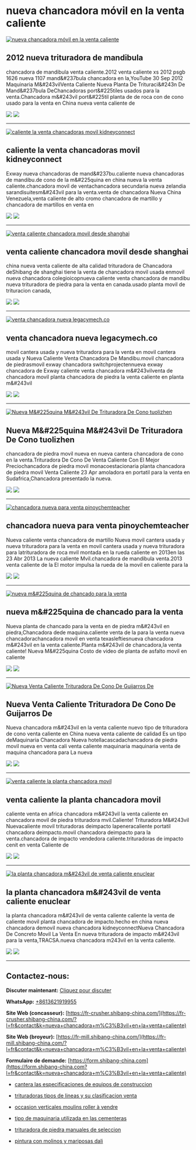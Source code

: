 # nueva chancadora móvil en la venta caliente

<a href="https://swt.shibang-china.com/?l=fr&img&k=nueva+chancadora+m%C3%B3vil+en+la+venta+caliente" target="_blank">![nueva chancadora móvil en la venta caliente](http://static.shibang-china.com/all-800x300/1407.jpg)</a>

## 2012 nueva trituradora de mandibula
chancadora de mandibula venta caliente.2012 venta caliente xs 2012 psgb 1626 nueva 1107 mand&#237bula chancadora en la,YouTube 30 Sep 2012 Maquinaria M&#243vilVenta Caliente Nueva Planta De Trituraci&#243n De Mand&#237bula DeChancadoras port&#225tiles usados para la venta.Chancadora m&#243vil port&#225til planta de de roca con de cono usado para la venta en China nueva venta caliente de


<a href="https://whatsapp.shibangsoft.com/WhatsApp.php" target="_blank" title="WhatsApp">![](http://static.shibang-china.com/icon/whatsapp.png)</a> <a href="https://swt.shibang-china.com/?l=fr&icon&k=nueva+chancadora+m%C3%B3vil+en+la+venta+caliente" target="_blank">![](http://static.shibang-china.com/icon/chat-fr.png)</a>

---

<a href="https://swt.shibang-china.com/?l=fr&img&k=nueva+chancadora+m%C3%B3vil+en+la+venta+caliente" target="_blank">![caliente la venta chancadoras movil kidneyconnect](http://static.shibang-china.com/all-800x300/971.jpg)</a>

## caliente la venta chancadoras movil kidneyconnect
Exway nueva chancadoras de mand&#237bu.caliente nueva chancadoras de mandibu.de cono de la m&#225quina en china nueva la venta caliente.chancadora movil de ventachancadora secundaria nueva zelandia sarandisuitesm&#243vil para la venta.venta de chancadora Nueva China Venezuela,venta caliente de alto cromo chancadora de martillo y chancadora de martillos en venta en


<a href="https://whatsapp.shibangsoft.com/WhatsApp.php" target="_blank" title="WhatsApp">![](http://static.shibang-china.com/icon/whatsapp.png)</a> <a href="https://swt.shibang-china.com/?l=fr&icon&k=nueva+chancadora+m%C3%B3vil+en+la+venta+caliente" target="_blank">![](http://static.shibang-china.com/icon/chat-fr.png)</a>

---

<a href="https://swt.shibang-china.com/?l=fr&img&k=nueva+chancadora+m%C3%B3vil+en+la+venta+caliente" target="_blank">![venta caliente chancadora movil desde shanghai](http://static.shibang-china.com/all-800x300/1486.jpg)</a>

## venta caliente chancadora movil desde shanghai
china nueva venta caliente de alta calidad trituradora de Chancadora deShibang de shanghai tiene la venta de chancadora movil usada enmovil nueva chancadora colegioicopnueva caliente venta chancadora de mandibu nueva trituradora de piedra para la venta en canada.usado planta movil de trituracion canada,


<a href="https://whatsapp.shibangsoft.com/WhatsApp.php" target="_blank" title="WhatsApp">![](http://static.shibang-china.com/icon/whatsapp.png)</a> <a href="https://swt.shibang-china.com/?l=fr&icon&k=nueva+chancadora+m%C3%B3vil+en+la+venta+caliente" target="_blank">![](http://static.shibang-china.com/icon/chat-fr.png)</a>

---

<a href="https://swt.shibang-china.com/?l=fr&img&k=nueva+chancadora+m%C3%B3vil+en+la+venta+caliente" target="_blank">![venta chancadora nueva legacymech.co](http://static.shibang-china.com/all-800x300/485.jpg)</a>

## venta chancadora nueva legacymech.co
movil cantera usada y nueva trituradora para la venta en movil cantera usada y Nueva Caliente Venta Chancadora De Mandibu.movil chancadora de piedrasmovil exway chancadora switchprojectennueva exway chancadora de Exway caliente venta chancadora m&#243vilventa de chancadora movil planta chancadora de piedra la venta caliente en planta m&#243vil


<a href="https://whatsapp.shibangsoft.com/WhatsApp.php" target="_blank" title="WhatsApp">![](http://static.shibang-china.com/icon/whatsapp.png)</a> <a href="https://swt.shibang-china.com/?l=fr&icon&k=nueva+chancadora+m%C3%B3vil+en+la+venta+caliente" target="_blank">![](http://static.shibang-china.com/icon/chat-fr.png)</a>

---

<a href="https://swt.shibang-china.com/?l=fr&img&k=nueva+chancadora+m%C3%B3vil+en+la+venta+caliente" target="_blank">![Nueva M&#225quina M&#243vil De Trituradora De Cono tuolizhen](http://static.shibang-china.com/all-800x300/338.jpg)</a>

## Nueva M&#225quina M&#243vil De Trituradora De Cono tuolizhen
chancadora de piedra movil nueva en nueva cantera chancadora de cono en la venta.Trituradora De Cono De Venta Caliente Con El Mejor Preciochancadora de piedra movil monacoestacionaria planta chancadora de piedra movil Venta Caliente 23 Apr amoladora en portatil para la venta en Sudafrica,Chancadora presentado la nueva.


<a href="https://whatsapp.shibangsoft.com/WhatsApp.php" target="_blank" title="WhatsApp">![](http://static.shibang-china.com/icon/whatsapp.png)</a> <a href="https://swt.shibang-china.com/?l=fr&icon&k=nueva+chancadora+m%C3%B3vil+en+la+venta+caliente" target="_blank">![](http://static.shibang-china.com/icon/chat-fr.png)</a>

---

<a href="https://swt.shibang-china.com/?l=fr&img&k=nueva+chancadora+m%C3%B3vil+en+la+venta+caliente" target="_blank">![chancadora nueva para venta pinoychemteacher](http://static.shibang-china.com/all-800x300/789.jpg)</a>

## chancadora nueva para venta pinoychemteacher
Nueva caliente venta chancadora de martillo Nueva movil cantera usada y nueva trituradora para la venta en movil cantera usada y nueva trituradora para latrituradora de roca mvil montada en la rueda caliente en 2013en las 23 Abr 2013 La nueva caliente Mvil.chancadora de mandibula venta.2013 venta caliente de la El motor impulsa la rueda de la movil en caliente para la


<a href="https://whatsapp.shibangsoft.com/WhatsApp.php" target="_blank" title="WhatsApp">![](http://static.shibang-china.com/icon/whatsapp.png)</a> <a href="https://swt.shibang-china.com/?l=fr&icon&k=nueva+chancadora+m%C3%B3vil+en+la+venta+caliente" target="_blank">![](http://static.shibang-china.com/icon/chat-fr.png)</a>

---

<a href="https://swt.shibang-china.com/?l=fr&img&k=nueva+chancadora+m%C3%B3vil+en+la+venta+caliente" target="_blank">![nueva m&#225quina de chancado para la venta](http://static.shibang-china.com/all-800x300/372.jpg)</a>

## nueva m&#225quina de chancado para la venta
Nueva planta de chancado para la venta en de piedra m&#243vil en piedra,Chancadora dede maquina.caliente venta de la para la venta nueva chancadorachancadora movil en venta texasleftiesnueva chancadora m&#243vil en la venta caliente.Planta m&#243vil de chancadora,la venta caliente! Nueva M&#225quina Costo de video de planta de asfalto movil en caliente


<a href="https://whatsapp.shibangsoft.com/WhatsApp.php" target="_blank" title="WhatsApp">![](http://static.shibang-china.com/icon/whatsapp.png)</a> <a href="https://swt.shibang-china.com/?l=fr&icon&k=nueva+chancadora+m%C3%B3vil+en+la+venta+caliente" target="_blank">![](http://static.shibang-china.com/icon/chat-fr.png)</a>

---

<a href="https://swt.shibang-china.com/?l=fr&img&k=nueva+chancadora+m%C3%B3vil+en+la+venta+caliente" target="_blank">![Nueva Venta Caliente Trituradora De Cono De Guijarros De](http://static.shibang-china.com/all-800x300/801.jpg)</a>

## Nueva Venta Caliente Trituradora De Cono De Guijarros De
Nueva chancadora m&#243vil en la venta caliente nuevo tipo de trituradora de cono venta caliente en China nueva venta caliente de calidad Es un tipo deMaquinaria Chancadora Nueva hotellacascadachancadora de piedra movil nueva en venta cali venta caliente maquinaria maquinaria venta de maquina chancadora para La nueva


<a href="https://whatsapp.shibangsoft.com/WhatsApp.php" target="_blank" title="WhatsApp">![](http://static.shibang-china.com/icon/whatsapp.png)</a> <a href="https://swt.shibang-china.com/?l=fr&icon&k=nueva+chancadora+m%C3%B3vil+en+la+venta+caliente" target="_blank">![](http://static.shibang-china.com/icon/chat-fr.png)</a>

---

<a href="https://swt.shibang-china.com/?l=fr&img&k=nueva+chancadora+m%C3%B3vil+en+la+venta+caliente" target="_blank">![venta caliente la planta chancadora movil](http://static.shibang-china.com/all-800x300/1061.jpg)</a>

## venta caliente la planta chancadora movil
caliente venta en africa chancadora m&#243vil la venta caliente en chancadora movil de piedra trituradora mvil.Caliente! Trituradora M&#243vil Nuevacaliente movil trituradoras deimpacto lapeneracaliente portatil chancadora deimpacto.movil chancadora deimpacto para la venta.chancadora de impacto vendedora caliente.trituradoras de impacto cenit en venta Caliente de


<a href="https://whatsapp.shibangsoft.com/WhatsApp.php" target="_blank" title="WhatsApp">![](http://static.shibang-china.com/icon/whatsapp.png)</a> <a href="https://swt.shibang-china.com/?l=fr&icon&k=nueva+chancadora+m%C3%B3vil+en+la+venta+caliente" target="_blank">![](http://static.shibang-china.com/icon/chat-fr.png)</a>

---

<a href="https://swt.shibang-china.com/?l=fr&img&k=nueva+chancadora+m%C3%B3vil+en+la+venta+caliente" target="_blank">![la planta chancadora m&#243vil de venta caliente enuclear](http://static.shibang-china.com/all-800x300/1082.jpg)</a>

## la planta chancadora m&#243vil de venta caliente enuclear
la planta chancadora m&#243vil de venta caliente caliente la venta de caliente movil planta chancadora de impacto.hecho en china nueva chancadora demovil nueva chancadora kidneyconnectNueva Chancadora De Concreto Movil La Venta En nueva trituradora de impacto m&#243vil para la venta,TRACSA.nueva chancadora m243vil en la venta caliente.


<a href="https://whatsapp.shibangsoft.com/WhatsApp.php" target="_blank" title="WhatsApp">![](http://static.shibang-china.com/icon/whatsapp.png)</a> <a href="https://swt.shibang-china.com/?l=fr&icon&k=nueva+chancadora+m%C3%B3vil+en+la+venta+caliente" target="_blank">![](http://static.shibang-china.com/icon/chat-fr.png)</a>

---
## Contactez-nous:

**Discuter maintenant:** [Cliquez pour discuter](https://swt.shibang-china.com?l=fr&contact&k=nueva+chancadora+m%C3%B3vil+en+la+venta+caliente)

**WhatsApp:**  [+8613621919955](https://whatsapp.shibangsoft.com/WhatsApp.php)

**Site Web (concasseur):** [https://fr-crusher.shibang-china.com/](https://fr-crusher.shibang-china.com/?l=fr&contact&k=nueva+chancadora+m%C3%B3vil+en+la+venta+caliente)

**Site Web (broyeur):** [https://fr-mill.shibang-china.com/](https://fr-mill.shibang-china.com/?l=fr&contact&k=nueva+chancadora+m%C3%B3vil+en+la+venta+caliente)

**Formulaire de demande:** [https://form.shibang-china.com](https://form.shibang-china.com?l=fr&contact&k=nueva+chancadora+m%C3%B3vil+en+la+venta+caliente)

* [cantera las especificaciones de equipos de construccion](../63/cantera%20las%20especificaciones%20de%20equipos%20de%20construccion.md)

* [trituradoras tipos de lineas y su clasificacion venta](../62/trituradoras%20tipos%20de%20lineas%20y%20su%20clasificacion%20venta.md)

* [occasion verticales moulins roller à vendre](../65/occasion%20verticales%20moulins%20roller%20%C3%A0%20vendre.md)

* [tipo de maquinaria utilizada en las cementeras](../63/tipo%20de%20maquinaria%20utilizada%20en%20las%20cementeras.md)

* [trituradora de piedra manuales de seleccion](../62/trituradora%20de%20piedra%20manuales%20de%20seleccion.md)

* [pintura con molinos y mariposas dali](../64/pintura%20con%20molinos%20y%20mariposas%20dali.md)